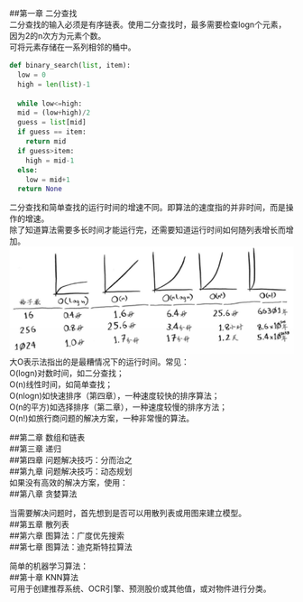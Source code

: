 ##第一章 二分查找  
二分查找的输入必须是有序链表。使用二分查找时，最多需要检查logn个元素，因为2的n次方为元素个数。  
可将元素存储在一系列相邻的桶中。  
```python
def binary_search(list, item):
  low = 0
  high = len(list)-1
  
  while low<=high:
  mid = (low+high)/2
  guess = list[mid]
  if guess == item:
    return mid
  if guess>item:
    high = mid-1
  else:
    low = mid+1
  return None
```
二分查找和简单查找的运行时间的增速不同。即算法的速度指的并非时间，而是操作的增速。  
除了知道算法需要多长时间才能运行完，还需要知道运行时间如何随列表增长而增加。  
![](scripts/不同复杂度下的增速.png)
大O表示法指出的是最糟情况下的运行时间。常见：  
O(logn)对数时间，如二分查找；  
O(n)线性时间，如简单查找；  
O(nlogn)如快速排序（第四章），一种速度较快的排序算法；  
O(n的平方)如选择排序（第二章），一种速度较慢的排序方法；  
O(n!)如旅行商问题的解决方案，一种非常慢的算法。  


##第二章 数组和链表  
##第三章 递归  
##第四章 问题解决技巧：分而治之  
##第九章 问题解决技巧：动态规划  
如果没有高效的解决方案，使用：  
##第八章 贪婪算法  

当需要解决问题时，首先想到是否可以用散列表或用图来建立模型。  
##第五章 散列表  
##第六章 图算法：广度优先搜索  
##第七章 图算法：迪克斯特拉算法  

简单的机器学习算法：  
##第十章 KNN算法  
可用于创建推荐系统、OCR引擎、预测股价或其他值，或对物件进行分类。  

